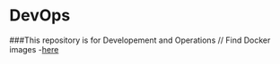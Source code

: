 # DevOps
###This repository is for Developement and Operations //
Find Docker images -[here](https://github.com/KARTIKPARATKAR/DevOps/tree/main/Docker)
